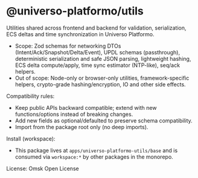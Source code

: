 # @universo-platformo/utils

Utilities shared across frontend and backend for validation, serialization, ECS deltas and time synchronization in Universo Platformo.

-   Scope: Zod schemas for networking DTOs (Intent/Ack/Snapshot/Delta/Event), UPDL schemas (passthrough), deterministic serialization and safe JSON parsing, lightweight hashing, ECS delta compute/apply, time sync estimator (NTP-like), seq/ack helpers.
-   Out of scope: Node-only or browser-only utilities, framework-specific helpers, crypto-grade hashing/encryption, IO and other side effects.

Compatibility rules:

-   Keep public APIs backward compatible; extend with new functions/options instead of breaking changes.
-   Add new fields as optional/defaulted to preserve schema compatibility.
-   Import from the package root only (no deep imports).

Install (workspace):

-   This package lives at `apps/universo-platformo-utils/base` and is consumed via `workspace:*` by other packages in the monorepo.

License: Omsk Open License

